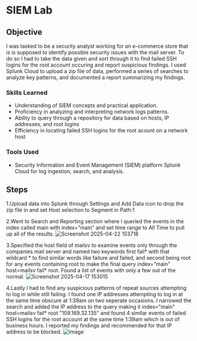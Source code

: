 # SIEM Lab
## Objective
I was tasked to be a security analyst working for an e-commerce store that is is supposed to identify possible security issues with the mail server. To do so I had to take the data given and sort through it to find failed SSH logins for the root account occuring and report suspicious findings. I used Splunk Cloud to upload a zip file of data, performed a series of searches to analyze key patterns, and documented a report summarizing my findings.

### Skills Learned

- Understanding of SIEM concepts and practical application.
- Proficiency in analyzing and interpreting network logs patterns.
- Ability to query through a repository for data based on hosts, IP addresses, and root logins
- Efficiency in locating failed SSH logins for the root acount on a network host


### Tools Used

- Security Information and Event Management (SIEM) platform Splunk Cloud for log ingestion, search, and analysis.
  
## Steps

1.Upload data into Splunk through Settings and Add Data icon to drop the zip file in and set Host selection to Segment in Path:1

2.Went to Search and Reporting section where I queried the events in the index called main with index="main" and set time range to All Time to pull up all of the results.
![Screenshot 2025-04-22 153718](https://github.com/user-attachments/assets/8e7de5df-5a17-4556-9fe9-a58adc237c3a)


3.Specified the host field of mailsv to examine events only through the companies mail server and named two keywords first fail* with that wildcard * to find similar words like failure and failed, and second being root for any events containing root to make the final query  index="main" host=mailsv fail* root. Found a list of events with only a few out of the normal.
![Screenshot 2025-04-17 153015](https://github.com/user-attachments/assets/6a8222bc-6934-47a0-8387-680421bb9dee)

4.Lastly I had to find any suspicious patterns of repeat sources attempting to log in while still failing. I found one IP addresses attempting to log in at the same time obscure at 1:39am on two seperate occasions. I narrowed the search and added the IP address to the query making it   index="main" host=mailsv fail* root "109.169.32.135"   and found 4 similar events of failed SSH logins for the root account at the same time 1:39am which is out of business hours. I reported my findings and recommended for that IP address to be blocked. 
![image](https://github.com/user-attachments/assets/87c22171-91ec-4599-b623-80c546ffe1db)



